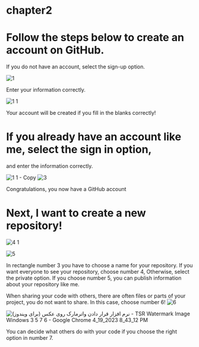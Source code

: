 # chapter2

# Follow the steps below to create an account on GitHub.
If you do not have an account, select the sign-up option.

![1](https://user-images.githubusercontent.com/130504287/233141121-034eccc9-cf0f-4a29-bd72-362318ca8ddd.png)

Enter your information correctly.

![1 1](https://user-images.githubusercontent.com/130504287/233141599-73e27c65-88a5-4ae8-8639-e395b1a06431.png)

Your account will be created if you fill in the blanks correctly!

# If you already have an account like me, select the sign in option,
and enter the information correctly.

![1 1 - Copy](https://user-images.githubusercontent.com/130504287/233142680-3ba82fef-469f-4ac4-a4b1-ea4406fa7b36.png)
![3](https://user-images.githubusercontent.com/130504287/233143120-6bd686e4-1f98-4e63-b857-b1cf457a4c36.png)

Congratulations, you now have a GitHub account



# Next, I want to create a new repository!
![4 1](https://user-images.githubusercontent.com/130504287/233145194-1f96841e-d695-4162-99ee-63d297ad85cc.png)



![5](https://user-images.githubusercontent.com/130504287/233147879-b5deeacd-5839-4854-82e8-cbe046f01611.png)

In rectangle number 3 you have to choose a name for your repository. 
If you want everyone to see your repository, choose number 4, Otherwise, select the private option.
If you choose number 5, you can publish information about your repository like me.




When sharing your code with others, there are often files or parts of your project, you do not want to share.
In this case, choose number 6!
![6](https://user-images.githubusercontent.com/130504287/233148867-a6189911-c803-4638-9a8f-60920f24c889.png)







![نرم افزار قرار دادن واترمارک روی عکس (برای ویندوز) - TSR Watermark Image Windows 3 5 7 6 - Google Chrome 4_19_2023 8_43_12 PM](https://user-images.githubusercontent.com/130504287/233150798-6a6474a0-3e03-41cf-9733-acc3a2bc8408.png)



You can decide what others do with your code if you choose the right option in number 7.




